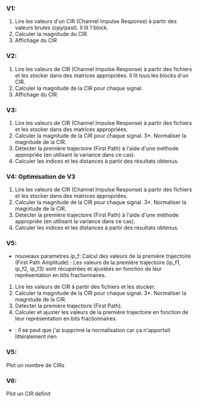 ### V1:
1. Lire les valeurs d'un CIR (Channel Impulse Response) à partir des valeurs brutes (cpy/past).
  Il lit 1 block.
2. Calculer la magnitude du CIR.
3. Affichage du CIR
	
### V2:
1. Lire les valeurs de CIR (Channel Impulse Response) à partir des fichiers et les stocker dans des matrices appropriées.
  Il lit tous les blocks d'un CIR.
2. Calculer la magnitude de la CIR pour chaque signal.
3. Affichage du CIR

### V3:
1. Lire les valeurs de CIR (Channel Impulse Response) à partir des fichiers et les stocker dans des matrices appropriées.
2. Calculer la magnitude de la CIR pour chaque signal.
3*. Normaliser la magnitude de la CIR.
4. Détecter la première trajectoire (First Path) à l'aide d'une méthode appropriée (en utilisant la variance dans ce cas).
5. Calculer les indices et les distances à partir des résultats obtenus.	

### V4: Optimisation de V3
1. Lire les valeurs de CIR (Channel Impulse Response) à partir des fichiers et les stocker dans des matrices appropriées.
2. Calculer la magnitude de la CIR pour chaque signal.
3*. Normaliser la magnitude de la CIR.
4. Détecter la première trajectoire (First Path) à l'aide d'une méthode appropriée (en utilisant la variance dans ce cas).
5. Calculer les indices et les distances à partir des résultats obtenus.	

### V5:
- nouveaux parametres ip_f: Calcul des valeurs de la première trajectoire (First Path Amplitude) :
Les valeurs de la première trajectoire (ip_f1, ip_f2, ip_f3) sont récupérées et ajustées en fonction de leur représentation en bits fractionnaires.
1. Lire les valeurs de CIR à partir des fichiers et les stocker.
2. Calculer la magnitude de la CIR pour chaque signal.
3*. Normaliser la magnitude de la CIR.
4. Détecter la première trajectoire (First Path).
5. Calculer et ajuster les valeurs de la première trajectoire en fonction de leur représentation en bits fractionnaires.

* : Il se peut que j'ai supprimé la normalisation car ça n'apportait littéralement rien

### V5:

Plot un nombre de CIRs

### V6:

Plot un CIR definit
